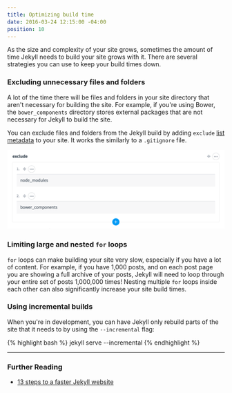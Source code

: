 ```yaml
---
title: Optimizing build time
date: 2016-03-24 12:15:00 -04:00
position: 10
---
```


As the size and complexity of your site grows, sometimes the amount of time Jekyll needs to build your site grows with it. There are several strategies you can use to keep your build times down.

### Excluding unnecessary files and folders

A lot of the time there will be files and folders in your site directory that aren't necessary for building the site. For example, if you're using Bower, the `bower_components` directory stores external packages that are not necessary for Jekyll to build the site.

You can exclude files and folders from the Jekyll build by adding `exclude` [list metadata](/content/metadata/#list) to your site. It works the similarly to a `.gitignore` file.

![Exclude files and folders](/uploads/optimization-exclude.png)

### Limiting large and nested `for` loops

`for` loops can make building your site very slow, especially if you have a lot of content. For example, if you have 1,000 posts, and on each post page you are showing a full archive of your posts, Jekyll will need to loop through your entire set of posts 1,000,000 times! Nesting multiple `for` loops inside each other can also significantly increase your site build times.

### Using incremental builds

When you're in development, you can have Jekyll only rebuild parts of the site that it needs to by using the `--incremental` flag:

{% highlight bash %}
jekyll serve --incremental
{% endhighlight %}

---

### Further Reading

- [13 steps to a faster Jekyll website](https://wiredcraft.com/blog/make-jekyll-fast/)